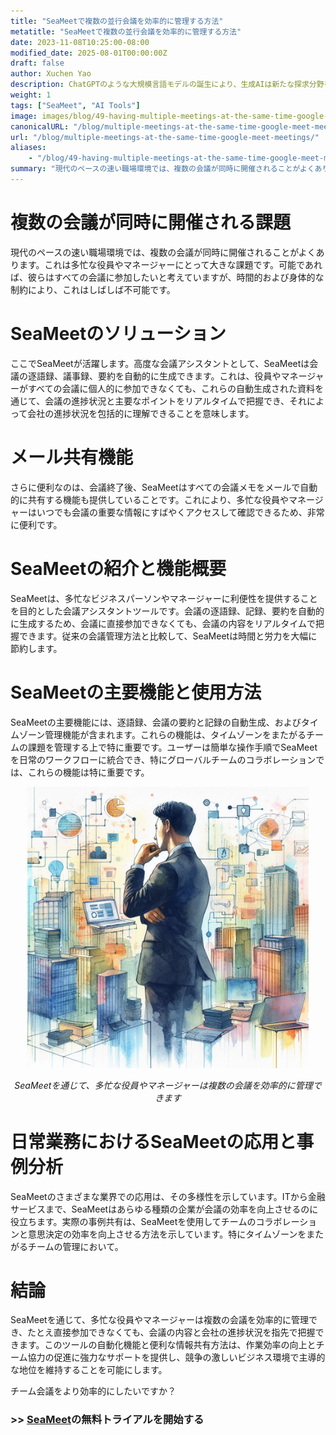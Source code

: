 ```yaml
---
title: "SeaMeetで複数の並行会議を効率的に管理する方法"
metatitle: "SeaMeetで複数の並行会議を効率的に管理する方法"
date: 2023-11-08T10:25:00-08:00
modified_date: 2025-08-01T00:00:00Z
draft: false
author: Xuchen Yao
description: ChatGPTのような大規模言語モデルの誕生により、生成AIは新たな探求分野を開拓しました。AIと音声認識が結合すると、リアルタイムの会議分析に前例のない可能性がもたらされます。しかし、これは日常のビジネス運営にとって何を意味するのでしょうか？会議録音のリアルタイム分析は、企業が効率とコミュニケーションの質を向上させるために必要なツールとなっています。リアルタイム分析を通じて、企業はすべての議論が正確に記録されることを保証でき、意思決定プロセスをより効率的かつ正確にすることができます。
weight: 1
tags: ["SeaMeet", "AI Tools"]
image: images/blog/49-having-multiple-meetings-at-the-same-time-google-meet-meetings/49-having-multiple-meetings-at-the-same-time-google-meet-meetings.jpeg
canonicalURL: "/blog/multiple-meetings-at-the-same-time-google-meet-meetings/"
url: "/blog/multiple-meetings-at-the-same-time-google-meet-meetings/"
aliases:
    - "/blog/49-having-multiple-meetings-at-the-same-time-google-meet-meetings/"
summary: "現代のペースの速い職場環境では、複数の会議が同時に開催されることがよくあります。これは多忙な役員やマネージャーにとって大きな課題です。可能であれば、彼らはすべての会議に参加したいと考えていますが、時間的および身体的な制約により、これはしばしば不可能です。"
---
```


# 複数の会議が同時に開催される課題
現代のペースの速い職場環境では、複数の会議が同時に開催されることがよくあります。これは多忙な役員やマネージャーにとって大きな課題です。可能であれば、彼らはすべての会議に参加したいと考えていますが、時間的および身体的な制約により、これはしばしば不可能です。

# SeaMeetのソリューション
ここでSeaMeetが活躍します。高度な会議アシスタントとして、SeaMeetは会議の逐語録、議事録、要約を自動的に生成できます。これは、役員やマネージャーがすべての会議に個人的に参加できなくても、これらの自動生成された資料を通じて、会議の進捗状況と主要なポイントをリアルタイムで把握でき、それによって会社の進捗状況を包括的に理解できることを意味します。

# メール共有機能
さらに便利なのは、会議終了後、SeaMeetはすべての会議メモをメールで自動的に共有する機能も提供していることです。これにより、多忙な役員やマネージャーはいつでも会議の重要な情報にすばやくアクセスして確認できるため、非常に便利です。

# SeaMeetの紹介と機能概要
SeaMeetは、多忙なビジネスパーソンやマネージャーに利便性を提供することを目的とした会議アシスタントツールです。会議の逐語録、記録、要約を自動的に生成するため、会議に直接参加できなくても、会議の内容をリアルタイムで把握できます。従来の会議管理方法と比較して、SeaMeetは時間と労力を大幅に節約します。

# SeaMeetの主要機能と使用方法
SeaMeetの主要機能には、逐語録、会議の要約と記録の自動生成、およびタイムゾーン管理機能が含まれます。これらの機能は、タイムゾーンをまたがるチームの課題を管理する上で特に重要です。ユーザーは簡単な操作手順でSeaMeetを日常のワークフローに統合でき、特にグローバルチームのコラボレーションでは、これらの機能は特に重要です。

<center>
<img height="450px" src="/images/blog/49-having-multiple-meetings-at-the-same-time-google-meet-meetings/1-how-to-stay-on-top-of-all-meetings.jpeg" alt="SeaMeetを通じて、多忙な役員やマネージャーは複数の会議を効率的に管理できます"/>

*SeaMeetを通じて、多忙な役員やマネージャーは複数の会議を効率的に管理できます*
</center>

# 日常業務におけるSeaMeetの応用と事例分析
SeaMeetのさまざまな業界での応用は、その多様性を示しています。ITから金融サービスまで、SeaMeetはあらゆる種類の企業が会議の効率を向上させるのに役立ちます。実際の事例共有は、SeaMeetを使用してチームのコラボレーションと意思決定の効率を向上させる方法を示しています。特にタイムゾーンをまたがるチームの管理において。

# 結論
SeaMeetを通じて、多忙な役員やマネージャーは複数の会議を効率的に管理でき、たとえ直接参加できなくても、会議の内容と会社の進捗状況を指先で把握できます。このツールの自動化機能と便利な情報共有方法は、作業効率の向上とチーム協力の促進に強力なサポートを提供し、競争の激しいビジネス環境で主導的な地位を維持することを可能にします。

チーム会議をより効率的にしたいですか？

### >> [SeaMeet](https://meet.seasalt.ai/?utm_source=blog)の無料トライアルを開始する

